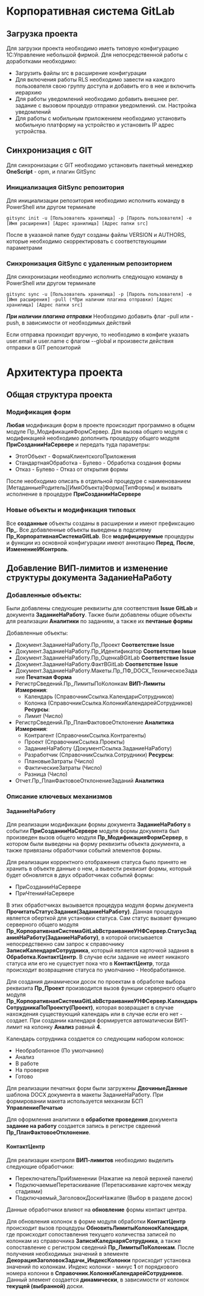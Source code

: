 # Корпоративная система GitLab


## Загрузка проекта

Для загрузки проекта необходимо иметь типовую конфигурацию 1С:Управление небольшой фирмой.
Для непосредственной работы с доработками необходимо:
- Загрузить файлы src в расширение конфигурации
- Для включения работы RLS необходимо завести на каждого пользователя свою группу доступа и добавить его в нее и включить иерархию
- Для работы уведомлений необходимо добавить внешнее рег. задание с вызовом процедур отправки уведомлений. см. Настройка уведомлений
- Для работы с мобильным приложением необходимо установить мобильную платформу на устройство и установить IP адрес устройства.

## Синхронизация с GIT

Для синхронизации с GIT необходимо установить пакетный менеджер **OneScript** - opm, и плагин GitSync

### Инициализация GitSync репозитория

Для инициализации репозитория необходимо исполнить команду в PowerShell или другом терминале

```
gitsync init -u [Пользователь хранилища] -p [Пароль пользователя] -e [Имя расширения] [Адрес хранилища] [Адрес папки src]
```
После в указаной папке будут созданы файлы VERSION и AUTHORS, которые необходимо скорректировать с соответствующими параметрами

### Синхронизация GitSync с удаленным репозиторием

Для синхронизации необходимо исполнить следующую команду в PowerShell или другом терминале

```
gitsync sync -u [Пользователь хранилища] -p [Пароль пользователя] -e [Имя расширения] -pull (*При наличии плагина отправки) [Адрес хранилища] [Адрес папки src]
```
***При наличии плагина отправки***
Необходимо добавить флаг -pull или -push, в зависимости от необходимых действий

Если отправка проиходит вручную, то необходимо в конфиге указать user.email и user.name с флагом --global
и произвести действия отправки в GIT репозиторий

# Архитектура проекта

## Общая структура проекта

### Модификация форм

**Любая** модификация форм в проекте происходит программно в общем модуле Пр_МодификацияФормСервер.
Для вызова общего модуля с модификацией необходимо дополнить процедуру общего модуля **ПриСозданииНаСервере** и передать туда параметры:

- ЭтотОбъект - ФормаКлиентскогоПриложения
- СтандартнаяОбработка - Булево - Обработка создания формы
- Отказ - Булево - Отказ от открытия формы

После необходимо описать в отдельной процедуре с наименованием [МетаданныеРодитель][ИмяОбъекта]Форма[ТипФормы] и вызвать исполнение в процедуре **ПриСозданииНаСервере**

### Новые объекты и модификация типовых

Все **созданные** объекты созданы в расширении и имеют префиксацию **Пр_**. Все добавленные объекты выведены в подситему **Пр_КорпоративнаяСистемаGitLab**.
Все **модифицируемые** процедуры и функции из основной конфигурации имеют аннотацию **Перед**, **После**, **ИзменениеИКонтроль**.

## Добавление ВИП-лимитов и изменение структуры документа ЗаданиеНаРаботу

### Добавленные объекты:

Были добавлены следующие реквизиты для соответствия **Issue GitLab** и документа **ЗаданиеНаРаботу**.
Также были добавлены общие объекты для реализации **Аналитики** по заданиям, а также их **печтаные формы**

Добавленные объекты:
- Документ.ЗаданиеНаРаботу.Пр_Проект **Соответствие Issue**
- Документ.ЗаданиеНаРаботу.Пр_Идентификатор **Соответствие Issue**
- Документ.ЗаданиеНаРаботу.Пр_ОценкаВGitLab **Соответствие Issue**
- Документ.ЗаданиеНаРаботу.ФактВGitLab **Соответствие Issue**
- Документ.ЗаданиеНаРаботу.Макеты.Пр_ПФ_DOCX_ТехническоеЗадание **Печатная Форма**
- РегистрСведений.Пр_ЛимитыПоКолонкам **ВИП-Лимиты**
**Измерения**:
	- Календарь (СправочникСсылка.КалендариСотрудников)
	- Колонка (СправочникСсылка.КолонкиКалендарейСотрудников)
**Ресурсы**:
	- Лимит (Число)
- РегистрСведений.Пр_ПланФактовоеОтклонение **Аналитика**
**Измерения**:
	- Контрагент (СправочникСсылка.Контрагенты)
	- Проект (СправочникСсылка.Проекты)
	- ЗаданиеНаРаботу (ДокументСсылка.ЗаданиеНаРаботу)
	- Разработчик (СправочникСсылка.Сотрудники)
**Ресурсы**:
	- ПлановыеЗатраты (Число)
	- ФактическиеЗатраты (Число)
	- Разница (Число)
- Отчет.Пр_ПланФактовоеОтклонениеЗаданий **Аналитика**


### Описание ключевых механизмов

#### ЗаданиеНаРаботу

Для реализации модификации формы документа **ЗаданиеНаРаботу** в событии **ПриСозданииНаСервере** модуля формы документа был произведен вызов общего модуля **Пр_МодификацияФормСервер**, в котором были выведены на форму реквизиты объекта документа, а также привязаны обработчики событий элементов формы.

Для реализации корректного отображения статуса было принято не хранить в объекте данные о нем, а вывести реквизит формы, который будет обновлятся в двух обработчиках событий формы:
- ПриСозданииНаСервере
- ПриЧтенииНаСервере

В этих обработчиках вызывается процедура модуля формы документа **ПрочитатьСтатусЗадания(ЗаданиеНаРаботу)**. Данная процедура является оберткой для установки статуса. Сам статус вызвает функцию серверного общего модуля **Пр_КорпоративнаяСистемаGitLabВстраиваниеУНФСервер.СтатусЗаданияНаРаботу(ЗаданиеНаРаботу)**, в которой описывается непосредственно сам запрос к справочнику **ЗаписиКалендаряСотрудника**, который является карточкой задания в **Обработка.КонтактЦентр**. В случае если задание не имеет никакого статуса или его не сущестует пока что в **КонтактЦентр**, тогда происходит возвращение статуса по умолчанию - Необработанное.

Для создания динамически досок по проектам в обработке выбора реквизита **Пр_Проект** производится вызов функции серверного общего модуля **Пр_КорпоративнаяСистемаGitLabВстраиваниеУНФСервер.КалендарьСотрудникаПоПроекту(Проект)**, которая возвращает в случае нахождения существующий календарь или в случае если его нет - создает. При создании календаря формируется автоматически ВИП-лимит на колонку **Анализ** равный **4**.

Календарь сотрудника создается со следующим набором колонок:
- Необработанное (По умолчанию)
- Анализ
- В работе
- На проверке
- Готово
 
Для реализации печатных форм были загружены **ДвочиныеДанные** шаблона DOCX документа в макеты ЗаданиеНаРаботу. При формировании макета используется механизм БСП **УправлениеПечатью**

Для оформления аналитики в **обработке проведения** документа **задание на работу** создается запись в регистре свдеений **Пр_ПланФактовоеОтклонение**.

#### КонтактЦентр

Для реализации контроля **ВИП-лимитов** необходимо выделить следующие обработчики:
- ПереключательПриИзменении (Нажатие на левой верхней панели)
- ПодключаемыеПеретаскивание (Перетаскивание карточек между стадиями)
- Подключаемый_ЗаголовокДоскиНажатие (Выбор в разделе досок)

Данные обработчики влияют на **обновление** формы контакт центра.

Для обновления колонок в форме модуля обработки **КонтактЦентр** происходит вызов процедуры **ОбновитьЛимитыКолонокКалендаря**, где происходит сопоставления текущего количества записей по колонкам из справочника **ЗаписиКаледнаряСотрудника**, а также сопоставление с регистром сведений **Пр_ЛимитыПоКолонкам**. После получения необходимых значений в элементе **ДекорацияЗаголовокЗадачи_ИндексКолонки** происходит установка значений по колонкам. Индекс колонки - минус **1** от порядкового номера колонки в **Справочник.КолонкиКалендарейСотрудников**. Данный элемент создается **динамически**, в зависимости от колонок **текущей (выбранной)** доски.